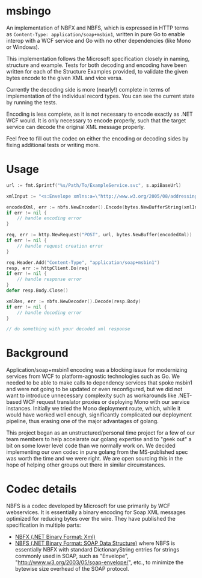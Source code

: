 # msbingo
An implementation of NBFX and NBFS, which is expressed in HTTP terms as `Content-Type: application/soap+msbin1`, written in pure Go to enable interop with a WCF service and Go with no other dependencies (like Mono or Windows).

This implementation follows the Microsoft specification closely in naming, structure and example. Tests for both decoding and encoding have been written for each of the Structure Examples provided, to validate the given bytes encode to the given XML and vice versa.

Currently the decoding side is more (nearly!) complete in terms of implementation of the individual record types. You can see the current state by running the tests.

Encoding is less complete, as it is not necessary to encode exactly as .NET WCF would. It is only necessary to encode properly, such that the target service can decode the original XML message properly.

Feel free to fill out the codec on either the encoding or decoding sides by fixing additional tests or writing more.

# Usage

``` go
url := fmt.Sprintf("%s/Path/To/ExampleService.svc", s.apiBaseUrl)

xmlInput := "<s:Envelope xmlns:a=\"http://www.w3.org/2005/08/addressing\" xmlns:s=\"http://www.w3.org/2003/05/soap-envelope\"><s:Header><a:Action s:mustUnderstand=\"1\">action</a:Action></s:Header><s:Body><Inventory>0</Inventory></s:Body></s:Envelope>"

encodedXml, err := nbfs.NewEncoder().Encode(bytes.NewBufferString(xmlInput))
if err != nil {
	// handle encoding error
}

req, err := http.NewRequest("POST", url, bytes.NewBuffer(encodedXml))
if err != nil {
	// handle request creation error
}

req.Header.Add("Content-Type", "application/soap+msbin1")
resp, err := httpClient.Do(req)
if err != nil {
	// handle response error
}
defer resp.Body.Close()

xmlRes, err := nbfs.NewDecoder().Decode(resp.Body)
if err != nil {
	// handle decoding error
}

// do something with your decoded xml response
```

# Background
Application/soap+msbin1 encoding was a blocking issue for modernizing services from WCF to platform-agnostic technologies such as Go. We needed to be able to make calls to dependency services that spoke msbin1 and were not going to be updated or even reconfigured, but we did not want to introduce unnecessary complexity such as workarounds like .NET-based WCF request translator proxies or deploying Mono with our service instances. Initially we tried the Mono deployment route, which, while it would have worked well enough, significantly complicated our deployment pipeline, thus erasing one of the major advantages of golang.

This project began as an unstructured/personal time project for a few of our team members to help accelarate our golang expertise and to "geek out" a bit on some lower level code than we normally work on. We decided implementing our own codec in pure golang from the MS-published spec was worth the time and we were right. We are open sourcing this in the hope of helping other groups out there in similar circumstances.

# Codec details
NBFS is a codec developed by Microsoft for use primarily by WCF webservices. It is essentially a binary encoding for Soap XML messages optimized for reducing bytes over the wire.  They have published the specification in multiple parts:
* [NBFX (.NET Binary Format: Xml)](https://msdn.microsoft.com/en-us/library/cc219210.aspx)
* [NBFS (.NET Binary Format: SOAP Data Structure)](https://msdn.microsoft.com/en-us/library/cc219175.aspx)
where NBFS is essentially NBFX with standard DictionaryString entries for strings commonly used in SOAP, such as "Envelope", "http://www.w3.org/2003/05/soap-envelope/", etc., to minimize the bytewise size overhead of the SOAP protocol.
